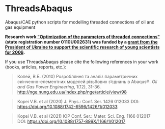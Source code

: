 # ThreadsAbaqus
Abaqus/CAE python scripts for modelling threaded connections of oil and gas equipment

**Research work ["Optimization of the parameters of threaded connections"](https://github.com/vkopey/ThreadsAbaqus/blob/master/%D0%97%D0%B2%D1%96%D1%82_%D0%A427_51-2010.pdf) (state registration number 0110U002631)
was funded by a [grant from the President of Ukraine to support the scientific research of young scientists for 2009](https://zakon.rada.gov.ua/laws/show/336/2008-%D1%80%D0%BF#Text).**

If you use ThreadsAbaqus please cite the following references in your work (books, articles, reports, etc.):

> Копей, В.Б. (2010) Розробляння та аналіз параметричних скінченно-елементних моделей різьбових з’єднань в Abaqus®. *Oil and Gas Power Engineering*, 1(12), 31-36. http://nge.nung.edu.ua/index.php/nge/article/view/98

> Kopei V.B. et al (2020) J. Phys.: Conf. Ser. 1426 012033 DOI: https://doi.org/10.1088/1742-6596/1426/1/012033

> Kopei V.B. et al (2021) IOP Conf. Ser.: Mater. Sci. Eng. 1166 012017 DOI: https://doi.org/10.1088/1757-899X/1166/1/012017
